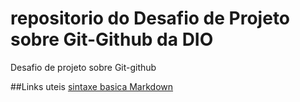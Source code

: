 # repositorio do Desafio de Projeto sobre Git-Github da DIO
Desafio de projeto sobre Git-github

##Links uteis
[sintaxe basica Markdown](https://www.markdownguide.org/)
